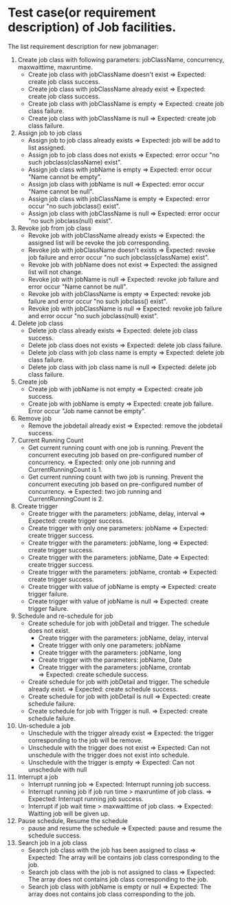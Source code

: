 Test case(or requirement description) of Job facilities.  
========================================================
The list requirement description for new jobmanager:  
1. Create job class with following parameters: jobClassName, concurrency, maxwaittime, maxruntime.  
	- Create job class with jobClassName doesn't exist => Expected: create job class success.  
	- Create job class with jobClassName already exist => Expected: create job class success.  
	- Create job class with jobClassName is empty => Expected: create job class failure.  
	- Create job class with jobClassName is null => Expected: create job class failure.  
2. Assign job to job class  
	- Assign job to job class already exists => Expected: job will be add to list assigned.  
	- Assign job to job class does not exists => Expected: error occur "no such jobclass(className) exist".  
	- Assign job class with jobName is empty => Expected: error occur "Name cannot be empty".  
	- Assign job class with jobName is null => Expected: error occur "Name cannot be null".  
	- Assign job class with jobClassName is empty => Expected: error occur "no such jobclass() exist".  
	- Assign job class with jobClassName is null => Expected: error occur "no such jobclass(null) exist".  
3. Revoke job from job class  
	- Revoke job with jobClassName already exists => Expected: the assigned list will be revoke the job corresponding.  
	- Revoke job with jobClassName doesn't exists => Expected: revoke job failure and error occur "no such jobclass(className) exist".  
	- Revoke job with jobName does not exist => Expected: the assigned list will not change.  
	- Revoke job with jobName is null => Expected: revoke job failure and error occur "Name cannot be null".  
	- Revoke job with jobClassName is empty => Expected: revoke job failure and error occur "no such jobclass() exist".  
	- Revoke job with jobClassName is null => Expected: revoke job failure and error occur "no such jobclass(null) exist".  
4. Delete job class  
	- Delete job class already exists => Expected: delete job class success.  
	- Delete job class does not exists => Expected: delete job class failure.  
	- Delete job class with job class name is empty => Expected: delete job class failure.  
	- Delete job class with job class name is null => Expected: delete job class failure.  
5. Create job  
	- Create job with jobName is not empty => Expected: create job success.  
	- Create job with jobName is empty => Expected: create job failure. Error occur "Job name cannot be empty".  
6. Remove job  
	- Remove the jobdetail already exist => Expected: remove the jobdetail success.  
7. Current Running Count  
	- Get current running count with one job is running. Prevent the concurrent executing job based on pre-configured number of concurrency. => Expected: only one job running and CurrentRunningCount is 1.  
	- Get current running count with two job is running. Prevent the concurrent executing job based on pre-configured number of concurrency. => Expected: two job running and CurrentRunningCount is 2.  
8. Create trigger  
	- Create trigger with the parameters: jobName, delay, interval => Expected: create trigger success.  
	- Create trigger with only one parameters: jobName => Expected: create trigger success.  
	- Create trigger with the parameters: jobName, long => Expected: create trigger success.  
	- Create trigger with the parameters: jobName, Date => Expected: create trigger success.  
	- Create trigger with the parameters: jobName, crontab => Expected: create trigger success.  
	- Create trigger with value of jobName is empty => Expected: create trigger failure.  
	- Create trigger with value of jobName is null => Expected: create trigger failure.  
9. Schedule and re-schedule for job  
	- Create schedule for job with jobDetail and trigger. The schedule does not exist.  
		+ Create trigger with the parameters: jobName, delay, interval  
		+ Create trigger with only one parameters: jobName  
		+ Create trigger with the parameters: jobName, long  
		+ Create trigger with the parameters: jobName, Date  
		+ Create trigger with the parameters: jobName, crontab  
	    => Expected: create schedule success.  
	- Create schedule for job with jobDetail and trigger. The schedule already exist. => Expected: create schedule success.  
	- Create schedule for job with jobDetail is null => Expected: create schedule failure.  
	- Create schedule for job with Trigger is null. => Expected: create schedule failure.  
10. Un-schedule a job  
	- Unschedule with the trigger already exist => Expected: the trigger corresponding to the job will be remove.  
	- Unschedule with the trigger does not exist => Expected: Can not unschedule with the trigger does not exist into schedule.  
	- Unschedule with the trigger is empty => Expected: Can not unschedule with null  
11. Interrupt a job  
	- Interrupt running job => Expected: Interrupt running job success.  
	- Interrupt running job if job run time > maxruntime of job class. => Expected: Interrupt running job success.  
	- Interrupt if job wait time > maxwaittime of job class. => Expected: Waitting job will be given up.  
12. Pause schedule, Resume the schedule  
	- pause and resume the schedule => Expected: pause and resume the schedule success.  
13. Search job in a job class  
	- Search job class with the job has been assigned to class => Expected: The array will be contains job class corresponding to the job.  
	- Search job class with the job is not assigned to class => Expected: The array does not contains job class corresponding to the job.  
	- Search job class with jobName is empty or null => Expected: The array does not contains job class corresponding to the job.  

